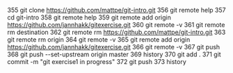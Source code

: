 355 git clone https://github.com/mattpe/git-intro.git
356 git remote help
357 cd git-intro
358 git remote help
359 git remote add origin https://github.com/jannhakk/gitexercise.git
360 git remote -v
361 git remote rm destination
362 git remote rm https://github.com/mattpe/git-intro.git
363 git remote rm origin
364 git remote -v
365 git remote add origin https://github.com/jannhakk/gitexercise.git
366 git remote -v
367 git push
368 git push --set-upstream origin master
369 history
370 git add .
371 git commit -m "git exercise1 in progress"
372 git push
373 history
